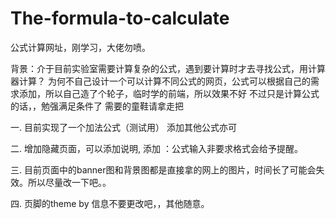 # The-formula-to-calculate
公式计算网址，刚学习，大佬勿喷。

背景：介于目前实验室需要计算复杂的公式，遇到要计算时才去寻找公式，用计算器计算？
为何不自己设计一个可以计算不同公式的网页，公式可以根据自己的需求添加，所以自己造了个轮子，临时学的前端，所以效果不好
不过只是计算公式的话，，勉强满足条件了  需要的童鞋请拿走把


一. 目前实现了一个加法公式（测试用）
    添加其他公式亦可
    
二. 增加隐藏页面，可以添加说明, 添加 ：公式输入非要求格式会给予提醒。

三. 目前页面中的banner图和背景图都是直接拿的网上的图片，时间长了可能会失效。所以尽量改一下吧。。

四. 页脚的theme by 信息不要更改吧，，其他随意。
